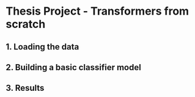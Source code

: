 # Thesis Project - Transformers from scratch

## 1. Loading the data

## 2. Building a basic classifier model 

## 3. Results
